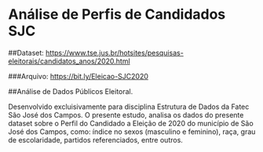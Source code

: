 # Análise de Perfis de Candidados SJC

##Dataset: 
https://www.tse.jus.br/hotsites/pesquisas-eleitorais/candidatos_anos/2020.html 

###Arquivo: https://bit.ly/Eleicao-SJC2020

##Análise de Dados Públicos Eleitoral. 

Desenvolvido excluisivamente para disciplina Estrutura de Dados da Fatec São José dos Campos.
O presente estudo, analisa os dados do presente dataset sobre o Perfil do Candidado a Eleição de 2020 do município de São José dos Campos, como: índice no sexos (masculino e feminino), raça, grau de escolaridade, partidos referenciados, entre outros.

